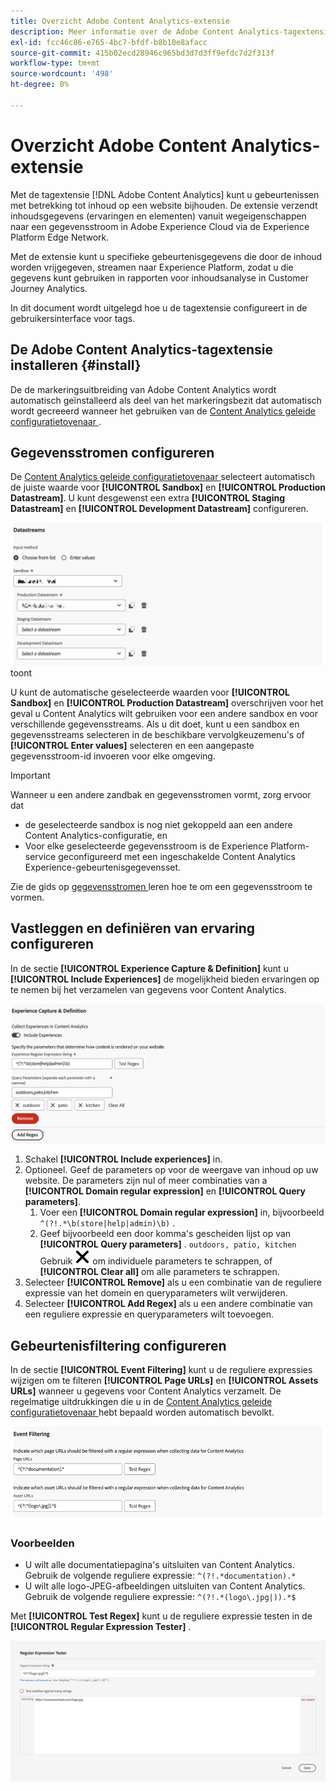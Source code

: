 ```yaml
---
title: Overzicht Adobe Content Analytics-extensie
description: Meer informatie over de Adobe Content Analytics-tagextensie in Adobe Experience Platform.
exl-id: fcc46c86-e765-4bc7-bfdf-b8b10e8afacc
source-git-commit: 415b02ecd28946c965bd3d7d3ff9efdc7d2f313f
workflow-type: tm+mt
source-wordcount: '498'
ht-degree: 0%

---
```


# Overzicht Adobe Content Analytics-extensie

Met de tagextensie [!DNL Adobe Content Analytics] kunt u gebeurtenissen met betrekking tot inhoud op een website bijhouden. De extensie verzendt inhoudsgegevens (ervaringen en elementen) vanuit wegeigenschappen naar een gegevensstroom in Adobe Experience Cloud via de Experience Platform Edge Network.

Met de extensie kunt u specifieke gebeurtenisgegevens die door de inhoud worden vrijgegeven, streamen naar Experience Platform, zodat u die gegevens kunt gebruiken in rapporten voor inhoudsanalyse in Customer Journey Analytics.

In dit document wordt uitgelegd hoe u de tagextensie configureert in de gebruikersinterface voor tags.

## De Adobe Content Analytics-tagextensie installeren {#install}

De de markeringsuitbreiding van Adobe Content Analytics wordt automatisch geïnstalleerd als deel van het markeringsbezit dat automatisch wordt gecreeerd wanneer het gebruiken van de [ Content Analytics geleide configuratietovenaar ](https://experienceleague.adobe.com/en/docs/analytics-platform/using/content-analytics/configuration/guided).

<!--
### Manual installation

In case of a manual configuration, the Adobe Content Analytics tag extension needs a property to be installed on. If you have not done so already, see the documentation on [creating a tag property](https://experienceleague.adobe.com/en/docs/platform-learn/implement-in-websites/configure-tags/create-a-property).

After you have created a property or when you select the property created using the [Content Analytics guided configuration wizard](https://experienceleague.adobe.com/en/docs/analytics-platform/using/content-analytics/configuration/guided), open the property and select the **[!UICONTROL Extensions]** tab on the left side bar.

Select the **[!UICONTROL Catalog]** tab. From the list of available extensions, find the **[!DNL Adobe Content Analytics]** extension and select **[!UICONTROL Install]**.

![Image showing the Tags UI with the Web SDK extension selected](assets/aca-tag-install.png)

After selecting **[!UICONTROL Install]**, you must configure the Adobe Content Analytics tag extension and save the configuration.
-->

<!--
## Configure schema

The [Content Analytics guided configuration wizard](https://experienceleague.adobe.com/en/docs/analytics-platform/using/content-analytics/configuration/guided) automatically populates the proper value for the **[!UICONTROL Tenant Schema Name]**. 

![Image that shows the Schema configuration of the Adobe Content Analytics tag extension in the Tags UI](assets/aca-tag-schema.png)

>[!WARNING]
>
>Do not modify the value for **[!UICONTROL Tenant Schema Name]**.

-->

## Gegevensstromen configureren

De [ Content Analytics geleide configuratietovenaar ](https://experienceleague.adobe.com/en/docs/analytics-platform/using/content-analytics/configuration/guided) selecteert automatisch de juiste waarde voor **[!UICONTROL Sandbox]** en **[!UICONTROL Production Datastream]**. U kunt desgewenst een extra **[!UICONTROL Staging Datastream]** en **[!UICONTROL Development Datastream]** configureren.

![ Beeld dat de configuratie van Datastreams van de de markeringsuitbreiding van Adobe Content Analytics in de Markeringen UI ](assets/aca-tag-datastreams.png) toont

U kunt de automatische geselecteerde waarden voor **[!UICONTROL Sandbox]** en **[!UICONTROL Production Datastream]** overschrijven voor het geval u Content Analytics wilt gebruiken voor een andere sandbox en voor verschillende gegevensstreams. Als u dit doet, kunt u een sandbox en gegevensstreams selecteren in de beschikbare vervolgkeuzemenu&#39;s of **[!UICONTROL Enter values]** selecteren en een aangepaste gegevensstroom-id invoeren voor elke omgeving.

>[!IMPORTANT]
>
>Wanneer u een andere zandbak en gegevensstromen vormt, zorg ervoor dat
>
>* de geselecteerde sandbox is nog niet gekoppeld aan een andere Content Analytics-configuratie, en
>* Voor elke geselecteerde gegevensstroom is de Experience Platform-service geconfigureerd met een ingeschakelde Content Analytics Experience-gebeurtenisgegevensset.

Zie de gids op [ gegevensstromen ](../../../../datastreams/overview.md) leren hoe te om een gegevensstroom te vormen.

## Vastleggen en definiëren van ervaring configureren

In de sectie **[!UICONTROL Experience Capture & Definition]** kunt u **[!UICONTROL Include Experiences]** de mogelijkheid bieden ervaringen op te nemen bij het verzamelen van gegevens voor Content Analytics.

![ Beeld dat de sectie van de Vangst en van de Definitie van de Ervaring in uitbreiding toont ](assets/aca-tag-experiencecapture.png)

1. Schakel **[!UICONTROL Include experiences]** in.
1. Optioneel. Geef de parameters op voor de weergave van inhoud op uw website. De parameters zijn nul of meer combinaties van a **[!UICONTROL Domain regular expression]** en **[!UICONTROL Query parameters]**.
   1. Voer een **[!UICONTROL Domain regular expression]** in, bijvoorbeeld `^(?!.*\b(store|help|admin)\b)` .
   1. Geef bijvoorbeeld een door komma&#39;s gescheiden lijst op van **[!UICONTROL Query parameters]** . `outdoors, patio, kitchen`
Gebruik ![ dicht ](./assets/CrossSize300.svg) om individuele parameters te schrappen, of **[!UICONTROL Clear all]** om alle parameters te schrappen.
1. Selecteer **[!UICONTROL Remove]** als u een combinatie van de reguliere expressie van het domein en queryparameters wilt verwijderen.
1. Selecteer **[!UICONTROL Add Regex]** als u een andere combinatie van een reguliere expressie en queryparameters wilt toevoegen.

## Gebeurtenisfiltering configureren

In de sectie **[!UICONTROL Event Filtering]** kunt u de reguliere expressies wijzigen om te filteren **[!UICONTROL Page URLs]** en **[!UICONTROL Assets URLs]** wanneer u gegevens voor Content Analytics verzamelt. De regelmatige uitdrukkingen die u in de [ Content Analytics geleide configuratietovenaar ](https://experienceleague.adobe.com/en/docs/analytics-platform/using/content-analytics/configuration/guided) hebt bepaald worden automatisch bevolkt.

![ Beeld dat de gebeurtenis het filtreren montages van de de markeringsuitbreiding van Adobe Content Analytics in de markeringen UI toont ](assets/aca-tag-eventfiltering.png)


### Voorbeelden

* U wilt alle documentatiepagina&#39;s uitsluiten van Content Analytics.<br/> Gebruik de volgende reguliere expressie: `^(?!.*documentation).*`
* U wilt alle logo-JPEG-afbeeldingen uitsluiten van Content Analytics.<br/> Gebruik de volgende reguliere expressie: `^(?!.*(logo\.jpg|)).*$`

Met **[!UICONTROL Test Regex]** kunt u de reguliere expressie testen in de **[!UICONTROL Regular Expression Tester]** .

![ Beeld die het regelmatige uitdrukkingsmeetapparaat van de de markeringsuitbreiding van Adobe Content Analytics in Tags UI tonen ](assets/aca-tag-regextester.png)


